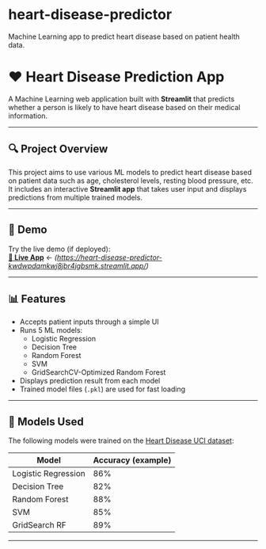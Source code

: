 # heart-disease-predictor
Machine Learning app to predict heart disease based on patient health data.
# ❤️ Heart Disease Prediction App

A Machine Learning web application built with **Streamlit** that predicts whether a person is likely to have heart disease based on their medical information.

---

## 🔍 Project Overview

This project aims to use various ML models to predict heart disease based on patient data such as age, cholesterol levels, resting blood pressure, etc. It includes an interactive **Streamlit app** that takes user input and displays predictions from multiple trained models.

---

## 🚀 Demo

Try the live demo (if deployed):  
**[🔗 Live App](#)** ← *(https://heart-disease-predictor-kwdwpdqmkwj8jbr4jgbsmk.streamlit.app/)*

---

## 📊 Features

- Accepts patient inputs through a simple UI
- Runs 5 ML models:
  - Logistic Regression
  - Decision Tree
  - Random Forest
  - SVM
  - GridSearchCV-Optimized Random Forest
- Displays prediction result from each model
- Trained model files (`.pkl`) are used for fast loading

---

## 🧠 Models Used

The following models were trained on the [Heart Disease UCI dataset](https://www.kaggle.com/datasets/fedesoriano/heart-failure-prediction):

| Model               | Accuracy (example) |
|---------------------|--------------------|
| Logistic Regression | 86%                |
| Decision Tree       | 82%                |
| Random Forest       | 88%                |
| SVM                 | 85%                |
| GridSearch RF       | 89%                |

---
